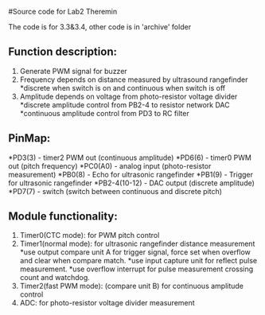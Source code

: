 #Source code for Lab2 Theremin

The code is for 3.3&3.4, other code is in 'archive' folder

Function description:
------
1. Generate PWM signal for buzzer
2. Frequency depends on distance measured by ultrasound rangefinder
	*discrete when switch is on and continuous when switch is off
3. Amplitude depends on voltage from photo-resistor voltage divider
	*discrete amplitude control from PB2-4 to resistor network DAC
	*continuous amplitude control from PD3 to RC filter

PinMap:
------
*PD3(3) - timer2 PWM out (continuous amplitude)
*PD6(6) - timer0 PWM out (pitch frequency)
*PC0(A0) - analog input (photo-resistor measurement)
*PB0(8) - Echo for ultrasonic rangefinder
*PB1(9) - Trigger for ultrasonic rangefinder
*PB2-4(10-12) - DAC output (discrete amplitude)
*PD7(7) - switch	(switch between continuous and discrete pitch)

Module functionality:
------
1. Timer0(CTC mode): for PWM pitch control 
2. Timer1(normal mode): for ultrasonic rangefinder distance measurement
	*use output compare unit A for trigger signal, force set when overflow and clear when compare match.
	*use input capture unit for reflect pulse measurement.
	*use overflow interrupt for pulse measurement crossing count and watchdog.
3. Timer2(fast PWM mode): (compare unit B) for continuous amplitude control
4. ADC: for photo-resistor voltage divider measurement
